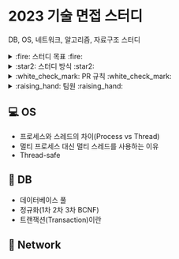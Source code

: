 # 2023 기술 면접 스터디
DB, OS, 네트워크, 알고리즘, 자료구조 스터디

<details>
<summary>:fire: 스터디 목표 :fire:</summary>
<div markdown="1">
    <ul>
           <li>스터디원 전원이 매주 6가지 키워드에 대해 공부해오고, 그 중 1가지 키워드씩 발표를 진행함으로써 CS 지식을 복습한다.</li>
           <li>질문하고, 답변하는 연습을 한다.</li>
    </ul>
</div>
</details>

<details>
<summary>:star2: 스터디 방식 :star2:</summary>
<div markdown="1">
    <ul>
           <li>매주 토요일 24시까지 : git에 담당 파트 내용 올리고 PR</li>
           <li>매주 일요일 24시까지 : 다른 스터디원들의 자료 확인 후 댓글로 질문 달기 (질문에 대한 답변은 스터디 질의 응답 시간에 제공)</li>
           <ul>
               <li>마지막으로 댓글단 사람이 merge 하기</li>
           </ul>
           <li>매주 월요일 12시 ~ 14시 : 스터디 진행</li>
           <ul>
               <li>준비해온 자료로 내용 설명 및 발표 (5분~10분)</li>
               <li>질의 응답 (10분~15분)</li>
           </ul>
       </ul>
</div>
</details>

<details>
<summary>:white_check_mark: PR 규칙 :white_check_mark: </summary>
<div markdown="1">
    <ul>
           <li>매주 <code>Week/1-닉네임</code> 형태로 브랜치 파서 담당 파트 내용 올리고 PR 올리기 (PR 제목은 브랜치 이름으로 함) </li>
           <li>담당 파트 내용은 해당하는 과목 디렉토리 아래에 <code>주제.md</code> 형식으로 올리기</li>
    </ul>
</div>
</details>

<details>
<summary>:raising_hand: 팀원 :raising_hand:</summary>
<div markdown="1">
    <table>
  <thead align="center">
    <tr>
      <td><b>김담원</b></td>
      <td><b>김성겸</b></td>
      <td><b>신예진</b></td>
      <td><b>이수진</b></td>
      <td><b>이지은</b></td>
      <td><b>추서연</b></td>
    </tr>
  </thead>
  <tbody align="center">
    <tr>
      <td><img src="https://avatars.githubusercontent.com/u/106096303?v=4" width=200px alt="본인 닉네임 넣어주세요"></a></td>
      <td><img src="https://avatars.githubusercontent.com/u/76910498?v=4" width=200px alt="본인 닉네임 넣어주세요"></a></td>
      <td><img src="https://avatars.githubusercontent.com/u/78442839?v=4" width=200px alt="본인 닉네임 넣어주세요"></a></td>
      <td><img src="https://avatars.githubusercontent.com/u/71487608?v=4" width=200px alt="본인 닉네임 넣어주세요"></a></td>
      <td><img src="https://avatars.githubusercontent.com/u/97334255?v=4" width=200px alt="본인 닉네임 넣어주세요"></a></td>
      <td><img src="https://avatars.githubusercontent.com/u/83302344?v=4" width=200px alt="Choo"></a></td>
    </tr>
    <tr>
      <td><a href="https://github.com/DamWon-KIM">닉네임</a></td>
      <td><a href="https://github.com/ksk0605">닉네임</a></td>
      <td><a href="https://github.com/yesjjin99">닉네임</a></td>
      <td><a href="https://github.com/ssssujini99">닉네임</a></td>
      <td><a href="https://github.com/ezeun">닉네임</a></td>
      <td><a href="https://github.com/ChooSeoyeon">Choo</a></td>
    </tr>
  </tbody>
</table>
</div>
</details>


## :computer: OS
- 프로세스와 스레드의 차이(Process vs Thread)
- 멀티 프로세스 대신 멀티 스레드를 사용하는 이유
- Thread-safe

## :floppy_disk: DB
- 데이터베이스 풀
- 정규화(1차 2차 3차 BCNF)
- 트랜잭션(Transaction)이란

## :satellite: Network
